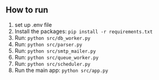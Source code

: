 ## How to run
1. set up .env file
2. Install the packages: ``pip install -r requirements.txt``
4. Run: ``python src/db_worker.py``
5. Run: ``python src/parser.py``
6. Run: ``python src/smtp_mailer.py``
7. Run: ``python src/queue_worker.py``
8. Run: ``python src/scheduler.py``
9. Run the main app: ``python src/app.py``
